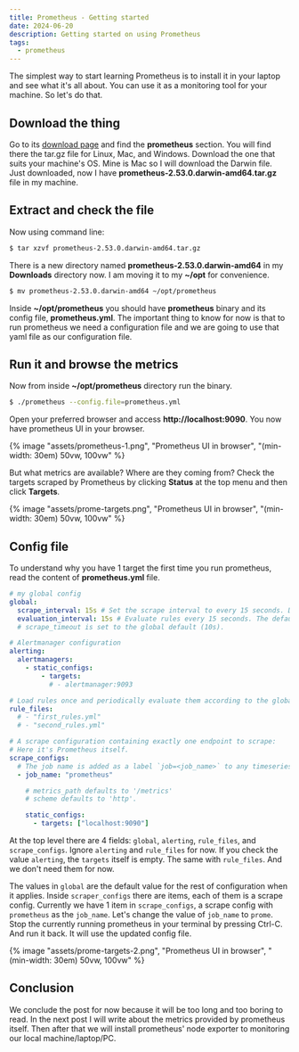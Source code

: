 ```yaml
---
title: Prometheus - Getting started
date: 2024-06-20
description: Getting started on using Prometheus
tags:
  - prometheus
---
```


The simplest way to start learning Prometheus is to install it in your laptop
and see what it's all about. You can use it as a monitoring tool for your machine.
So let's do that.

## Download the thing

Go to its [download page](https://prometheus.io/download)
and find the **prometheus** section. You will find there the tar.gz file for
Linux, Mac, and Windows. Download the one that suits your machine's OS. Mine is
Mac so I will download the Darwin file. Just downloaded, now I have
**prometheus-2.53.0.darwin-amd64.tar.gz** file in my machine.

## Extract and check the file

Now using command line:

```bash
$ tar xzvf prometheus-2.53.0.darwin-amd64.tar.gz
```

There is a new directory named **prometheus-2.53.0.darwin-amd64** in my
**Downloads** directory now. I am moving it to my **~/opt** for convenience.

```bash
$ mv prometheus-2.53.0.darwin-amd64 ~/opt/prometheus
```

Inside **~/opt/prometheus** you should have **prometheus** binary and its config
file, **prometheus.yml**. The important thing to know for now is that to run
prometheus we need a configuration file and we are going to use that yaml file
as our configuration file.

## Run it and browse the metrics

Now from inside **~/opt/prometheus** directory run the binary.

```bash
$ ./prometheus --config.file=prometheus.yml
```

Open your preferred browser and access **http://localhost:9090**. You now have
prometheus UI in your browser.

{% image "assets/prometheus-1.png", "Prometheus UI in browser", "(min-width: 30em) 50vw, 100vw" %}

But what metrics are available? Where are they coming from? Check the targets
scraped by Prometheus by clicking **Status** at the top menu and then click
**Targets**.

{% image "assets/prome-targets.png", "Prometheus UI in browser", "(min-width: 30em) 50vw, 100vw" %}

## Config file

To understand why you have 1 target the first time you run prometheus, read the
content of **prometheus.yml** file.

```yaml
# my global config
global:
  scrape_interval: 15s # Set the scrape interval to every 15 seconds. Default is every 1 minute.
  evaluation_interval: 15s # Evaluate rules every 15 seconds. The default is every 1 minute.
  # scrape_timeout is set to the global default (10s).

# Alertmanager configuration
alerting:
  alertmanagers:
    - static_configs:
        - targets:
          # - alertmanager:9093

# Load rules once and periodically evaluate them according to the global 'evaluation_interval'.
rule_files:
  # - "first_rules.yml"
  # - "second_rules.yml"

# A scrape configuration containing exactly one endpoint to scrape:
# Here it's Prometheus itself.
scrape_configs:
  # The job name is added as a label `job=<job_name>` to any timeseries scraped from this config.
  - job_name: "prometheus"

    # metrics_path defaults to '/metrics'
    # scheme defaults to 'http'.

    static_configs:
      - targets: ["localhost:9090"]

```

At the top level there are 4 fields: `global`, `alerting`, `rule_files`, and
`scrape_configs`. Ignore `alerting` and `rule_files` for now. If you check the
value `alerting`, the `targets` itself is empty. The same with `rule_files`. And
we don't need them for now.

The values in `global` are the default value for the rest of configuration when
it applies. Inside `scraper_configs` there are items, each of them is a scrape
config. Currently we have 1 item in `scrape_configs`, a scrape config with
`prometheus` as the `job_name`. Let's change the value of `job_name` to `prome`.
Stop the currently running prometheus in your terminal by pressing Ctrl-C. And
run it back. It will use the updated config file.

{% image "assets/prome-targets-2.png", "Prometheus UI in browser", "(min-width: 30em) 50vw, 100vw" %}

## Conclusion

We conclude the post for now because it will be too long and too boring to read.
In the next post I will write about the metrics provided by prometheus itself.
Then after that we will install prometheus' node exporter to monitoring our
local machine/laptop/PC.

